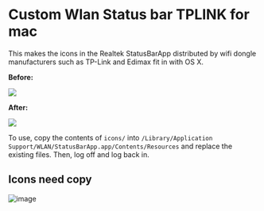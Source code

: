 Custom Wlan Status bar TPLINK for mac
==

This makes the icons in the Realtek StatusBarApp distributed by wifi dongle manufacturers such as TP-Link and Edimax fit in with OS X.

**Before:**

![](https://i.imgur.com/9O8CaTy.png)

**After:**

![](https://i.imgur.com/5OEbEb6.png)

To use, copy the contents of `icons/` into `/Library/Application Support/WLAN/StatusBarApp.app/Contents/Resources` and replace the existing files.
Then, log off and log back in.

## Icons need copy 

![image](https://res.cloudinary.com/dk0053zbe/image/upload/v1607297719/Screen_Shot_2020-12-07_at_07.28.25_elpfxy.png)
